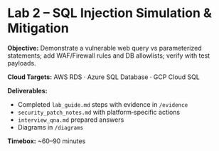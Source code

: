 
# Lab 2 – SQL Injection Simulation & Mitigation

**Objective:** Demonstrate a vulnerable web query vs parameterized statements; add WAF/Firewall rules and DB allowlists; verify with test payloads.

**Cloud Targets:** AWS RDS · Azure SQL Database · GCP Cloud SQL

**Deliverables:**
- Completed `lab_guide.md` steps with evidence in `/evidence`
- `security_patch_notes.md` with platform‑specific actions
- `interview_qna.md` prepared answers
- Diagrams in `/diagrams`

**Timebox:** ~60–90 minutes
